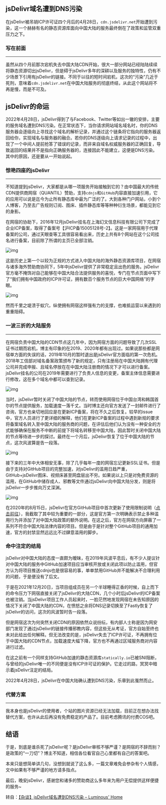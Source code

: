 ## jsDelivr域名遭到DNS污染

在jsDelivr被吊销ICP许可证四个月后的4月28日，`cdn.jsdelivr.net`开始遭到污染，这一个赫赫有名的静态资源库面向中国大陆的服务最终倒在了政策和监管双重压力之下。

### 写在前面

---

虽然从四个月前那次宕机失去中国大陆CDN开始，很大一部分网站已经陆陆续续将静态资源切出jsDelivr，但是碍于jsDelivr多年的深耕以及服务的独特性，仍有不少场景下引用有jsDelivr的链接。不同于以往的短时间宕机，这次的“污染”几近于死刑，意味着`cdn.jsdelivr.net`在中国大陆服务的彻底终结，从此这个网站将不再是慢，而是不可及。

## jsDelivr的命运

2022年4月28日，jsDelivr得到了与Facebook、Twitter等如出一辙的安排，主要的服务域名遭到DNS污染。在正常状态下，当你请求网站域名域名时，你的DNS服务器会逐级向上寻找这个域名的解析记录，并通过这个链条将它指向的服务器返回给你，实现域名与服务器的融合。若你的DNS逐级向上请求记录的过程中，出现了一个中间人提前抢答了错误的记录，而非来自域名权威服务器的正确回复，导致返回的结果并不是指向正确服务器的，连接因此不能建立，这便是DNS污染。其中的原因，还是要从一开始说起。

### 惊艳四座的jsDelivr

---

不知道提到jsDelivr，大家都是从哪一项服务开始接触到它的？由中国最大的传统CDN提供商网宿（QUANTIL）赞助，支持`cdnjs`和`GitHub`内容直接加速引用，它的应用可以说是迄今为止所有静态库中最为广泛的了。大到各种门户网站，小到个人博客，乃至去广告规则订阅、图床、插件静态库等等种种衍生场景，都能见到它的身影。

在网宿的协助下，2016年12月jsDelivr挂名在上海幻文信息科技有限公司下完成了企业ICP备案，取得了备案号【沪ICP备15005128号-2】。这是一家网宿用于代理备案的公司，通过天眼查等工具很容易看出来，历史上共有8个网站在这个公司挂名进行备案，目前除了所谓的主页已全部注销。

![img](https://cdn.jsdelivr.net/gh/sxfinn/CDN/img/202212021539897.jpeg)

这是历史上第一个以较为正规的方式进入中国大陆的海外静态资源库项目，在网宿与诸多海外赞助商协同下，5年中jsDelivr提供了非常稳定且出色的服务。jsDelivr官方毫不掩饰对自己能够在中国大陆合法提供服务的喜悦，专门在节点页面中写下了“我们拥有中国政府的ICP许可证，拥有数百个服务节点的巨大中国网络”的字眼。

![img](https://cdn.jsdelivr.net/gh/sxfinn/CDN/img/202212021539557.jpeg)

然而千里之堤溃于蚁穴，纵使拥有网宿这样强有力的支撑，也难抵运营以来遇到的重重阻碍。



### 一波三折的大陆服务

---

在网宿负责中国大陆的CDN节点这几年中，因为网宿方面的问题导致了几次SSL证书过期而宕机，博主有印象的在2019、2020年都有出现过。如果说那些都是网宿单方面的失误的话，2019年10月的暂时退出是jsDelivr官方面临的第一次危机。2018年工信部对域名备案政策颁布了新的规定，只有注册局在中国大陆拥有代理公司并完成申报、且域名停放在在中国大陆注册商的情况下才可以进行备案。jsDelivr挂名的公司在2019年需要进行了负责人信息的变更，备案主体信息需要进行修改，这在多个域名中都可以查到记录。

![img](https://cdn.jsdelivr.net/gh/sxfinn/CDN/img/202212021539084.jpeg)

当时，jsDelivr暂时关闭了中国大陆的节点，转而使用网宿位于中国台湾和韩国首尔的节点提供服务，加载速度一落千丈。当时博主还向官方发送了一封邮件进行了咨询，官方也亲切地回应是在更新ICP备案，将在不久之后恢复。较早的issue中，官方人员进行了更详细的解释，他们在更新ICP备案的过程中遇到新规的要求将备案域名转入至中国大陆的服务商的问题，在评估后他们认为没有一种安全的方式能够确保在服务不中断的前提下将域名转移至中国大陆，因此暂时关闭中国大陆的节点等待进一步的探讨。最终在一个月后，jsDelivr恢复了位于中国大陆的节点，这次风波算是告一段落。

![img](https://cdn.jsdelivr.net/gh/sxfinn/CDN/img/202212021540338.jpeg)

接下来的三年中大体相安无事，除了几乎每年一度的网宿忘记更新SSL证书。但是由于支持对GitHub项目的完整加速，对jsDelivr的滥用日趋严重，GitHub+jsDelivr图床、视频床甚至网盘层出不穷。如果说以上只是对免费资源的滥用，在GitHub中储存成人、邪教等文件通过jsDelivr向中国大陆分发，则是将jsDelivr一步步推向万丈深渊。

![img](https://cdn.jsdelivr.net/gh/sxfinn/CDN/img/202212021540848.jpeg)

在2020年的8月15日，jsDelivr在官方GitHub项目中首次更新了使用限制说明（[点击前往](https://github.com/jsdelivr/jsdelivr/commit/47a9984457d37ca0c46904fe2bd5d827ee6fee96)），我截取了其中较为重要的一部分，这是官方第一次明确表示禁止多种滥用行为并添加了对中国大陆政策的额外说明。在这之后，官方在网宿方向屏蔽了一系列不符合中国大陆法律内容的项目。但是由于是针对整个GitHub项目的通用加速，官方的封禁显然远远比不过肆意滥用的脚步。

### 命中注定的结局

jsDelivr对中国大陆的态度一直颇为暧昧，在2019年风波平息后，有不少人提议针对中国大陆的服务中GitHub加速项目应当审核开放或关闭此项以防止滥用，但官方认为将项目推送cdnjs也是很容易的事，单单禁用GitHub并不能解决不合理利用的问题，于是便没有了后文。

于是在2021年12月20日，当项目组成员在另一个半球睡得正香的时候，自上而下的命令压力下网宿直接关闭了jsDelivr的大陆CDN，几个小时后jsDelivr的ICP备案也被注销。当jsDelivr项目工作人员起来时，一脸茫然地发现网宿在未告知原因的情况下关闭了中国大陆的CDN，在愤怒之余将DNS记录切换至了Fastly恢复了jsDelivr的访问，这次的风波暂时告一段落。

但是网宿这次为何突然关闭CDN的原因依然众说纷纭，有内部人士称是因为网安部门发现了通过jsDelivr的链接传播邪教内容，但这些无从考证，官方自始至终也未对此给出任何解释。但无法改变的是，jsDelivr失去了ICP许可证，不再拥有位于中国大陆的CDN节点，加载速度大幅下降，官方也不再通过区域服务商对内容进行过滤。

在这之前有一个同样支持GitHub加速的静态资源库`statically.io`已被SNI阻断，与曾经的jsDelivr唯一的不同便是没有ICP许可证的保护。它走过的路，冥冥中暗示着jsDelivr注定的结局。

2022年4月28日，jsDelivr在中国大陆确认遭到DNS污染，乐章到此戛然而止。

### 代替方案

---

我本身也是jsDelivr的使用者，个站的图片资源已经无法加载，目前正在想办法找替代方案，也许从此后再没有免费稳定的产品了。目前考虑腾讯的付费COS吧。

## 结语

于是，到底是谁杀死了jsDelivr呢？是jsDelivr审核不够严谨？是网宿的不辞而别？是政策的“一刀切”？博主不知道，相信各位看官自己心里都有自己的答案吧。

本来只是想简单讲几句，没想到就说了这么多，一篇文章难免会参杂有个人情感，文中如果有不够严谨的地方请多指点。

最后，晚安jsDelivr，感谢您和诸多的赞助商这么多年来为用户无偿提供这样便捷的服务~

转自：[【杂谈】jsDelivr域名遭到DNS污染 – Luminous' Home](https://luotianyi.vc/6295.html)

